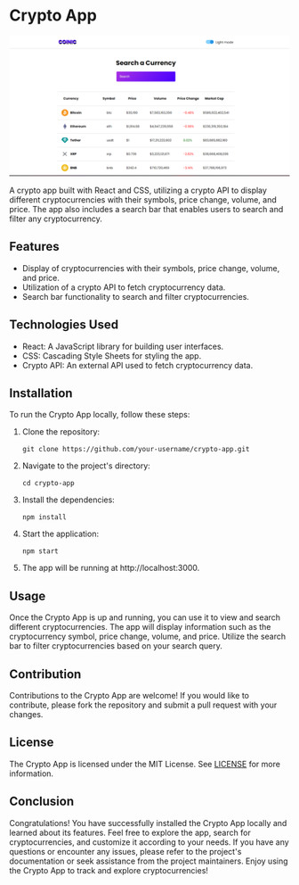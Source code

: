 


# Crypto App

![Vue-github-finder](crypto-app.png)

A crypto app built with React and CSS, utilizing a crypto API to display different cryptocurrencies with their symbols, price change, volume, and price. The app also includes a search bar that enables users to search and filter any cryptocurrency.

## Features

- Display of cryptocurrencies with their symbols, price change, volume, and price.
- Utilization of a crypto API to fetch cryptocurrency data.
- Search bar functionality to search and filter cryptocurrencies.

## Technologies Used

- React: A JavaScript library for building user interfaces.
- CSS: Cascading Style Sheets for styling the app.
- Crypto API: An external API used to fetch cryptocurrency data.

## Installation

To run the Crypto App locally, follow these steps:

1. Clone the repository:

   ```shell
   git clone https://github.com/your-username/crypto-app.git
   ```

2. Navigate to the project's directory:

   ```shell
   cd crypto-app
   ```

3. Install the dependencies:

   ```shell
   npm install
   ```

4. Start the application:

   ```shell
   npm start
   ```

5. The app will be running at http://localhost:3000.

## Usage

Once the Crypto App is up and running, you can use it to view and search different cryptocurrencies. The app will display information such as the cryptocurrency symbol, price change, volume, and price. Utilize the search bar to filter cryptocurrencies based on your search query.

## Contribution

Contributions to the Crypto App are welcome! If you would like to contribute, please fork the repository and submit a pull request with your changes.

## License

The Crypto App is licensed under the MIT License. See [LICENSE](LICENSE) for more information.

## Conclusion

Congratulations! You have successfully installed the Crypto App locally and learned about its features. Feel free to explore the app, search for cryptocurrencies, and customize it according to your needs. If you have any questions or encounter any issues, please refer to the project's documentation or seek assistance from the project maintainers. Enjoy using the Crypto App to track and explore cryptocurrencies!
